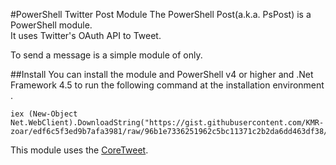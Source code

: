 #PowerShell Twitter Post Module
The PowerShell Post(a.k.a. PsPost) is a PowerShell module.  
It uses Twitter's OAuth API to Tweet.

To send a message is a simple module of only.

##Install
You can install the module and PowerShell v4 or higher and .Net Framework 4.5 to run the following command at the installation environment .

```
iex (New-Object Net.WebClient).DownloadString("https://gist.githubusercontent.com/KMR-zoar/edf6c5f3ed9b7afa3981/raw/96b1e7336251962c5bc11371c2b2da6dd463df38/pspostinstall.ps1")
```

This module uses the [CoreTweet](https://github.com/CoreTweet/CoreTweet/wiki).
